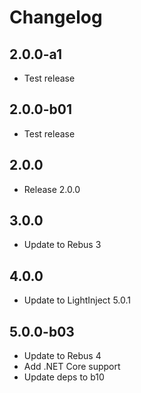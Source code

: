 # Changelog

## 2.0.0-a1

* Test release

## 2.0.0-b01

* Test release

## 2.0.0

* Release 2.0.0

## 3.0.0

* Update to Rebus 3

## 4.0.0

* Update to LightInject 5.0.1

## 5.0.0-b03

* Update to Rebus 4
* Add .NET Core support
* Update deps to b10
